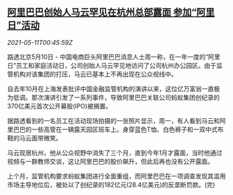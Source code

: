 <!--1620694864000-->
[阿里巴巴创始人马云罕见在杭州总部露面 参加“阿里日”活动](https://cn.reuters.com/article/ma-alibaba-0510-mon-idCNKBS2CS02F)
------

<div><i>2021-05-11T00:45:59Z</i></div><p>路透北京5月10日 - 中国电商巨头阿里巴巴消息人士周一称，在一年一度的“阿里日”员工和家庭活动日，公司创始人马云罕见地访问了公司杭州办公园区。由于监管机构对该集团的打压，马云已基本上不再出现在公众视线中。 　</p><p>自去年10月在上海发表批评中国金融监管机构的演讲以来，这位亿万富翁一直极为低调。那次演讲引发了一系列事件，导致阿里巴巴关联公司蚂蚁集团创纪录的370亿美元首次公开募股(IPO)被搁置。 　</p><p>据路透看到的一名员工在活动现场拍摄的一张照片显示，周一，有人看到马云和阿里巴巴的一些高管在一辆露天园区班车上。身穿蓝色T恤、白色裤子和一双中式布鞋的马云面带微笑。 　</p><p>马云现居杭州，他从公众视野中消失了三个月，直到今年1月才露面，当时他通过视频与一群教师交谈，这让阿里巴巴的股价飙升，但此后再也没有公开露面。 　</p><p>上个月，监管机构要求蚂蚁集团进行全面重组，而阿里巴巴在一项调查发现其滥用市场主导地位后，被处以了创纪录的182亿元(28.4亿美元)的反垄断罚款。(完)</p>
